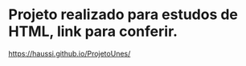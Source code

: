 # Projeto realizado para estudos de HTML, link para conferir.
https://haussi.github.io/ProjetoUnes/
